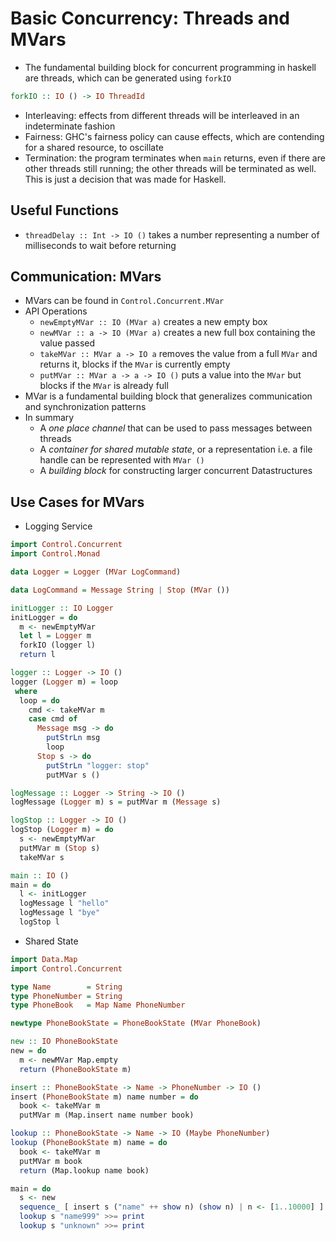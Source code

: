 # Basic Concurrency: Threads and MVars

- The fundamental building block for concurrent programming in haskell are threads, which can be generated using `forkIO`
```haskell
forkIO :: IO () -> IO ThreadId
```
- Interleaving: effects from different threads will be interleaved in an indeterminate fashion
- Fairness: GHC's fairness policy can cause effects, which are contending for a shared resource, to oscillate
- Termination: the program terminates when `main` returns, even if there are other threads still running; the other threads will be terminated as well. This is just a decision that was made for Haskell.

## Useful Functions
- `threadDelay :: Int -> IO ()` takes a number representing a number of milliseconds to wait before returning

## Communication: MVars

- MVars can be found in `Control.Concurrent.MVar`
- API Operations
    - `newEmptyMVar :: IO (MVar a)` creates a new empty box
    - `newMVar :: a -> IO (MVar a)` creates a new full box containing the value passed
    - `takeMVar :: MVar a -> IO a` removes the value from a full `MVar` and returns it, blocks if the `MVar` is currently empty
    - `putMVar :: MVar a -> a -> IO ()` puts a value into the `MVar` but blocks if the `MVar` is already full
- MVar is a fundamental building block that generalizes communication and synchronization patterns
- In summary
    - A *one place channel* that can be used to pass messages between threads
    - A *container for shared mutable state*, or a representation i.e. a file handle can be represented with `MVar ()`
    - A *building block* for constructing larger concurrent Datastructures

## Use Cases for MVars

- Logging Service

```haskell
import Control.Concurrent
import Control.Monad

data Logger = Logger (MVar LogCommand)

data LogCommand = Message String | Stop (MVar ())

initLogger :: IO Logger
initLogger = do
  m <- newEmptyMVar
  let l = Logger m
  forkIO (logger l)
  return l

logger :: Logger -> IO ()
logger (Logger m) = loop
 where
  loop = do
    cmd <- takeMVar m
    case cmd of
      Message msg -> do
        putStrLn msg
        loop
      Stop s -> do
        putStrLn "logger: stop"
        putMVar s ()

logMessage :: Logger -> String -> IO ()
logMessage (Logger m) s = putMVar m (Message s)

logStop :: Logger -> IO ()
logStop (Logger m) = do
  s <- newEmptyMVar
  putMVar m (Stop s)
  takeMVar s

main :: IO ()
main = do
  l <- initLogger
  logMessage l "hello"
  logMessage l "bye"
  logStop l
```

- Shared State
```haskell
import Data.Map
import Control.Concurrent

type Name        = String
type PhoneNumber = String
type PhoneBook   = Map Name PhoneNumber

newtype PhoneBookState = PhoneBookState (MVar PhoneBook)

new :: IO PhoneBookState
new = do
  m <- newMVar Map.empty
  return (PhoneBookState m)

insert :: PhoneBookState -> Name -> PhoneNumber -> IO ()
insert (PhoneBookState m) name number = do
  book <- takeMVar m
  putMVar m (Map.insert name number book)

lookup :: PhoneBookState -> Name -> IO (Maybe PhoneNumber)
lookup (PhoneBookState m) name = do
  book <- takeMVar m
  putMVar m book
  return (Map.lookup name book)

main = do
  s <- new
  sequence_ [ insert s ("name" ++ show n) (show n) | n <- [1..10000] ]
  lookup s "name999" >>= print
  lookup s "unknown" >>= print
```


